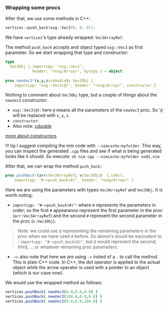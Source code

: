 
### Wrapping some procs
After that, we use some methods in C++:
```cpp
vertices->push_back(osg::Vec3(0, 0, 0));
```

We have `vertices`'s type already wrapped: `Vec3ArrayRef`. 

The method `push_back` accepts and object typed `osg::Vec3` as first parameter. So we start wrapping that type and constructor:
```nim
type
  Vec3Obj {.importcpp: "osg::Vec3",
            header: "<osg/Array>", bycopy.} = object
			
proc newVec3*(x,y,z:cdouble): Vec3Obj {.
    importcpp: "osg::Vec3(@)", header: "<osg/Array>", constructor.}
```

Nothing to comment about `Vec3Obj` type, but a couple of things about the `newVec3` constructor:

- `osg::Vec3(@)`: here `@` means all the parameters of the `newVec3` proc. So '`@` will be replaced with `x`, `y`, `z`.
- `constructor`:
- Also note: [cdouble](https://nim-lang.org/docs/system.html#cdouble)

[more about constructors](https://nim-lang.org/docs/manual.html#importcpp-pragma-wrapping-constructors)

!!! tip
    I suggest compiling the nim code with `--nimcache:myfolder`. This way, you can inspect the generated `.cpp` files and see if what is being generated looks like it should. So execute:
    ```sh
    nim cpp --nimcache:myfolder ex01.nim
    ```

After that, we can wrap the method `push_back`:
```nim
proc pushBack*(arr:Vec3ArrayRef; v:Vec3Obj)  {.cdecl, 
    importcpp: "#->push_back(#)", header: "<osg/Array>".}
```
Here we are using the parameters with types `Vec3ArrayRef` and `Vec3Obj`. It is worth noting:
- `importcpp: "#->push_back(#)"`: where `#` represents the parameters in order; so the first `#` appearance represent the first parameter in the proc (`arr:Vec3ArrayRef`) and the second `#` represent the second parameter in the proc (`v:Vec3Obj`).
> Note: we could use `@` representing the remaining parameters in the proc when we have used `#` before. So above's would be equivalent to :  `importcpp: "#->push_back(@)"`, but `@` would represent the second, third, ... or whatever remaining proc parameters.
- `->`: also note that here we are using `->` insted of a `.` to call the method. This is plain C++ code. In C++, the dot operator is applied to the actual object while the arrow operator is used with a pointer to an object (which is our case now).

We would use the wrapped method as follows:
```nim
vertices.pushBack( newVec3(0.0,0.0,0.0) )
vertices.pushBack( newVec3(100.0,0.0,0.0) )
vertices.pushBack( newVec3(0.0,0.0,100.0) )
```
